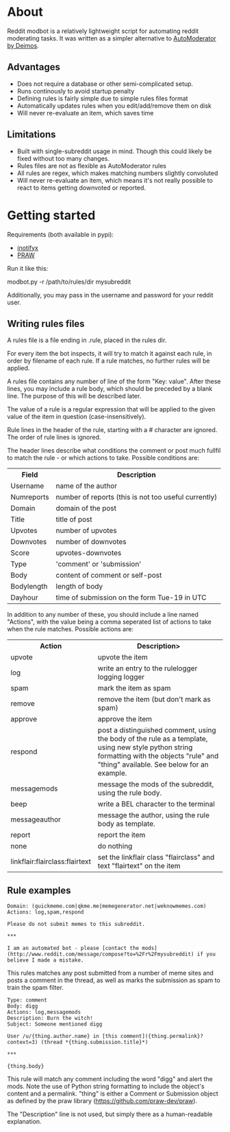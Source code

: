 # About

Reddit modbot is a relatively lightweight script for automating reddit moderating tasks. It was written as a simpler alternative to [AutoModerator by Deimos](https://github.com/Deimos/AutoModerator).

## Advantages

 * Does not require a database or other semi-complicated setup.
 * Runs continously to avoid startup penalty
 * Defining rules is fairly simple due to simple rules files format
 * Automatically updates rules when you edit/add/remove them on disk
 * Will never re-evaluate an item, which saves time

## Limitations

 * Built with single-subreddit usage in mind. Though this could likely be fixed without too many changes.
 * Rules files are not as flexible as AutoModerator rules
 * All rules are regex, which makes matching numbers slightly convoluted
 * Will never re-evaluate an item, which means it's not really possible to react to items getting downvoted or reported.

# Getting started

Requirements (both available in pypi):
 * [inotifyx](http://www.alittletooquiet.net/software/inotifyx/)
 * [PRAW](https://github.com/praw-dev/praw)

Run it like this:

modbot.py -r /path/to/rules/dir mysubreddit

Additionally, you may pass in the username and password for your reddit user.

## Writing rules files

A rules file is a file ending in .rule, placed in the rules dir.

For every item the bot inspects, it will try to match it against each rule, in order by filename of each rule. If a rule matches, no further rules will be applied.

A rules file contains any number of line of the form "Key: value". After these lines, you may include a rule body, which should be preceded by a blank line. The purpose of this will be described later.

The value of a rule is a regular expression that will be applied to the given value of the item in question (case-insensitively).

Rule lines in the header of the rule, starting with a # character are ignored. The order of rule lines is ignored.

The header lines describe what conditions the comment or post much fullfil to match the rule - or which actions to take. Possible conditions are:

<table>
    <tr>
        <th>Field</th>
        <th>Description</th>
    </tr>
    <tr><td>Username</td><td>name of the author</td></tr>
    <tr><td>Numreports</td><td>number of reports (this is not too useful currently)</td></tr>
    <tr><td>Domain</td><td>domain of the post</td></tr>
    <tr><td>Title</td><td>title of post</td></tr>
    <tr><td>Upvotes</td><td>number of upvotes</td></tr>
    <tr><td>Downvotes</td><td>number of downvotes</td></tr>
    <tr><td>Score</td><td>upvotes-downvotes</td></tr>
    <tr><td>Type</td><td>'comment' or 'submission'</td></tr>
    <tr><td>Body</td><td>content of comment or self-post</td></tr>
    <tr><td>Bodylength</td><td>length of body</td></tr>
    <tr><td>Dayhour</td><td>time of submission on the form Tue-19 in UTC</td></tr>
</table>

In addition to any number of these, you should include a line named "Actions",
with the value being a comma seperated list of actions to take when the rule
matches. Possible actions are:

<table>
<tr>
<th>Action</th>
<th>Description>
</tr>
<tr><td>upvote</td><td>upvote the item</td></tr>
<tr><td>log</td><td>write an entry to the rulelogger logging logger</td></tr>
<tr><td>spam</td><td>mark the item as spam</td></tr>
<tr><td>remove</td><td>remove the item (but don't mark as spam)</td></tr>
<tr><td>approve</td><td>approve the item</td></tr>
<tr><td>respond</td><td>post a distinguished comment, using the body of the rule as a template, using new style python string formatting with the objects "rule" and "thing" available. See below for an example.</td></tr>
<tr><td>messagemods</td><td>message the mods of the subreddit, using the rule body.</td></tr>
<tr><td>beep</td><td>write a BEL character to the terminal</td></tr>
<tr><td>messageauthor</td><td>message the author, using the rule body as template.</td></tr>
<tr><td>report</td><td>report the item</td></tr>
<tr><td>none</td><td>do nothing</td></tr>
<tr><td>linkflair:flairclass:flairtext</td><td>set the linkflair class "flairclass" and text "flairtext" on the item</td></tr>
</table>

## Rule examples

```
Domain: (quickmeme.com|qkme.me|memegenerator.net|weknowmemes.com)
Actions: log,spam,respond

Please do not submit memes to this subreddit.

***

I am an automated bot - please [contact the mods](http://www.reddit.com/message/compose?to=%2Fr%2Fmysubreddit) if you believe I made a mistake.
```

This rules matches any post submitted from a number of meme sites and posts a comment in the thread, as well as marks the submission as spam to train the spam filter.

```
Type: comment
Body: digg
Actions: log,messagemods
Description: Burn the witch!
Subject: Someone mentioned digg

User /u/{thing.author.name} in [this comment]({thing.permalink}?context=3) (thread *{thing.submission.title}*)

***

{thing.body}
```

This rule will match any comment including the word "digg" and alert the mods. Note the use of Python string formatting to include the object's content and a permalink. "thing" is either a Comment or Submission object as defined by the praw library (<https://github.com/praw-dev/praw>).

The "Description" line is not used, but simply there as a human-readable explanation.
